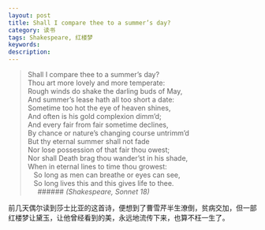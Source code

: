 ```yaml
---
layout: post
title: Shall I compare thee to a summer’s day?
category: 读书
tags: Shakespeare, 红楼梦
keywords: 
description: 
---
```


> Shall I compare thee to a summer’s day?  
Thou art more lovely and more temperate:  
Rough winds do shake the darling buds of May,  
And summer’s lease hath all too short a date:  
Sometime too hot the eye of heaven shines,  
And often is his gold complexion dimm’d;  
And every fair from fair sometime declines,  
By chance or nature’s changing course untrimm’d  
But thy eternal summer shall not fade  
Nor lose possession of that fair thou owest;  
Nor shall Death brag thou wander’st in his shade,  
When in eternal lines to time thou growest:  
&nbsp;&nbsp;  So long as men can breathe or eyes can see,  
&nbsp;&nbsp;  So long lives this and this gives life to thee.  
&nbsp;&nbsp;&nbsp;&nbsp; ###### *(Shakespeare, Sonnet 18)*

前几天偶尔读到莎士比亚的这首诗，便想到了曹雪芹半生潦倒，贫病交加，但一部红楼梦让黛玉，让他曾经看到的美，永远地流传下来，也算不枉一生了。
